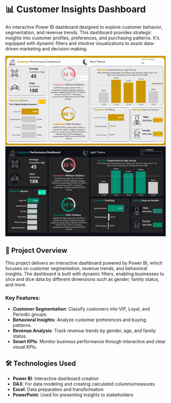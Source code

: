 # 📊 Customer Insights Dashboard

An interactive Power BI dashboard designed to explore customer behavior, segmentation, and revenue trends. This dashboard provides strategic insights into customer profiles, preferences, and purchasing patterns. It's equipped with dynamic filters and intuitive visualizations to assist data-driven marketing and decision-making.

![Customer Dashboard – Light Mode](customer-dashboard-light.png)
![Customer Dashboard – Dark Mode](customer-dashboard-dark.png)

## 🚀 Project Overview

This project delivers an interactive dashboard powered by Power BI, which focuses on customer segmentation, revenue trends, and behavioral insights. The dashboard is built with dynamic filters, enabling businesses to slice and dice data by different dimensions such as gender, family status, and more.

### Key Features:
- **Customer Segmentation**: Classify customers into VIP, Loyal, and Periodic groups.
- **Behavioral Insights**: Analyze customer preferences and buying patterns.
- **Revenue Analysis**: Track revenue trends by gender, age, and family status.
- **Smart KPIs**: Monitor business performance through interactive and clear visual KPIs.

## 🛠️ Technologies Used

- **Power BI**: Interactive dashboard creation
- **DAX**: For data modeling and creating calculated columns/measures
- **Excel**: Data preparation and transformation
- **PowerPoint**: Used for presenting insights to stakeholders
